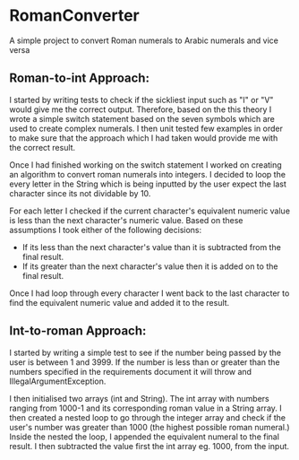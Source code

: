# RomanConverter
A simple project to convert Roman numerals to Arabic numerals and vice versa

## Roman-to-int Approach:

I started by writing tests to check if the sickliest input such as "I" or "V" would give me the correct output. 
Therefore, based on the this theory I wrote a simple switch statement based on the seven symbols which are used to create complex numerals. 
I then unit tested few examples in order to make sure that the approach which I had taken would provide me with the correct result.

Once I had finished working on the switch statement I worked on creating an algorithm to convert roman numerals into integers.
I decided to loop the every letter in the String which is being inputted by the user expect the last character since its not dividable by 10. 

For each letter I checked if the current character's equivalent numeric value is less than the next character's numeric value. Based on these assumptions I took either of the following decisions:

- If its less than the next character's value than it is subtracted from the final result.
- If its greater than the next character's value then it is added on to the final result.

Once I had loop through every character I went back to the last character to find the equivalent numeric value and added it to the result. 

## Int-to-roman Approach:

I started by writing a simple test to see if the number being passed by the user is between 1 and 3999. If the number is less than or greater than the 
numbers specified in the requirements document it will throw and IllegalArgumentException. 

I then initialised two arrays (int and String). The int array with numbers ranging from 1000-1 and its corresponding roman value in a String array. 
I then created a nested loop to go through the integer array and check if the user's number was greater than 1000 (the highest possible roman numeral.)
Inside the nested the loop, I appended the 	equivalent numeral to the final result. I then subtracted the value first the int array eg. 1000, from the input.